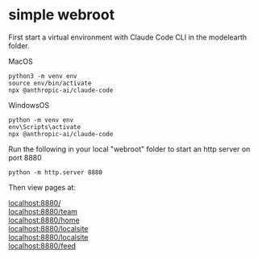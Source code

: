 # simple webroot

First start a virtual environment with Claude Code CLI in the modelearth folder.

MacOS

	python3 -m venv env
	source env/bin/activate
	npx @anthropic-ai/claude-code

WindowsOS

	python -m venv env
	env\Scripts\activate
	npx @anthropic-ai/claude-code



Run the following in your local "webroot" folder to start an http server on port 8880

	python -m http.server 8880

Then view pages at:

[localhost:8880/](http://localhost:8880/)  
[localhost:8880/team](http://localhost:8880/team/)  
[localhost:8880/home](http://localhost:8880/home/)  
[localhost:8880/localsite](http://localhost:8880/comparison/)  
[localhost:8880/localsite](http://localhost:8880/localsite/)  
[localhost:8880/feed](http://localhost:8880/feed/)  